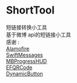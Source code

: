 # ShortTool
短链接转换小工具  
基于微博 api的短链接小工具  
感谢 :  
     [Alamofire](https://github.com/Alamofire/Alamofire)  
     [SwiftMessages](https://github.com/SwiftKickMobile/SwiftMessages)  
     [MBProgressHUD](https://github.com/jdg/MBProgressHUD)  
     [EFQRCode](https://github.com/EyreFree/EFQRCode)  
     [DynamicButton](https://github.com/yannickl/DynamicButton)  
